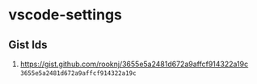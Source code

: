 # vscode-settings
## Gist Ids
1. https://gist.github.com/rooknj/3655e5a2481d672a9affcf914322a19c ```3655e5a2481d672a9affcf914322a19c``` 
